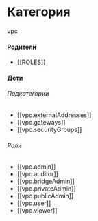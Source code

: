 # Категория

vpc


#### Родители

- [[ROLES]]


#### Дети

###### Подкатегории
- [[vpc.externalAddresses]]
- [[vpc.gateways]]
- [[vpc.securityGroups]]
###### Роли
- [[vpc.admin]]
- [[vpc.auditor]]
- [[vpc.bridgeAdmin]]
- [[vpc.privateAdmin]]
- [[vpc.publicAdmin]]
- [[vpc.user]]
- [[vpc.viewer]]
